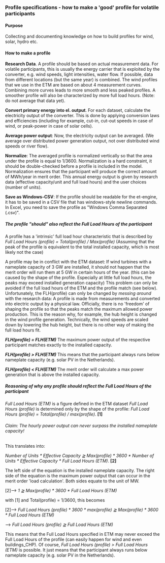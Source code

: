### Profile specifications - how to make a 'good' profile for volatile participants

#### Purpose 
Collecting and documenting knowledge on how to build profiles for wind, solar, hydro etc. 
#### How to make a profile

**Research Data**. A profile should be based on actual measurement data. For volatile participants, this is usually the energy carrier that is exploited by the converter, e.g. wind speeds, light intensities, water flow. 
If possible, data from different locations (but the same year) is combined. The wind profiles that we use in the ETM are based on about 4 measurement curves. Combining more curves leads to more smooth and less peaked profiles. A smoother profile will also be characterized by more full load hours. 
(Note: do not average that data yet). 

**Convert primary energy into el. output**. For each dataset, calculate the electricity output of the converter. This is done by applying conversion laws and efficiencies  (including for example, cut-in, cut-out speeds in case of wind, or peak-power in case of solar cells). 

**Average power output**: Now, the electricity output can be averaged. (We average over distributed power generation output, not over distributed wind speeds or river flow). 

**Normalize**: The averaged profile is normalized vertically so that the area under the profile is equal to 1/3600. Normalization is a hard constraint, it should be double-checked before a profile is included in the model. 
Normalization ensures that the participant will produce the correct amount of MWh/year in merit order. This annual energy output is given by research data (effective capacity/unit and full load hours) and the user choices (number of units). 

**Save as Windows-CSV**: If the profile should be readable for the et-engine, it has to be saved in a CSV file that has windows-style newline commands. In Excel, you need to save the profile as "Windows Comma Separated (.csv)". 

##### The profile *"should"* also reflect the Full Load Hours of the participant 
A profile has a 'intrinsic' full load hour characteristic that is described by 
*Full Load Hours (profile) = Total(profile) / Max(profile)* (Assuming that the peak of the profile is equivalent to the total installed capacity, which is most likely not the case)

A profile may be in conflict with the ETM dataset: If wind turbines with a nameplate capacity of 3 GW are installed, it should not happen that the merit order will run them at 5 GW in certain hours of the year. (this can be caused by the shape of the profile. Especially at little full load hours, the peaks may exceed installed generation capacity)
This problem can only be avoided if the full load hours of the ETM and the profile match (see below). 
Unfortunately, the FLH(profile) can only be changed by *messing around* with the research data: A profile is made from measurements and converted into electric output by a physical law. Officially, there is no 'freedom' of shaping the profile so that the peaks match the maximum allowed power production. 
This is the reason why, for example, the hub height is changed in the wind profile generation. Technically, the wind speeds are scaled down by lowering the hub height, but there is no other way of making the full load hours fit. 

***FLH(profile) = FLH(ETM)***
The maximum power output of the respective participant matches exactly to the installed capacity. 

***FLH(profile) > FLH(ETM)***
This means that the participant always runs below nameplate capacity (e.g. solar PV in the Netherlands).

***FLH(profile) < FLH(ETM)***
The merit order will calculate a max power generation that is above the installed capacity. 

##### Reasoning of why any profile should reflect the Full Load Hours of the participant
*Full Load Hours (ETM)* is a figure defined in the ETM dataset
*Full Load Hours (profile)* is determined only by the shape of the profile: 
*Full Load Hours (profile) = Total(profile) / max(profile)*.        **[1]**

###### Claim: The hourly power output can never surpass the installed nameplate capacity!
This translates into: 

*Number of Units * Effective Capacity ≧ Max(profile) * 3600 * Number of Units * Effective Capacity * Full Load Hours (ETM)*.         **[2]**

The left side of the equation is the installed nameplate capacity. The right side of the equation is the maximum power output that can occur in the merit order 'load calculation'. Both sides equate to the unit of MW. 

[2]--> *1 ≧ Max(profile) * 3600 * Full Load Hours (ETM)*

with [1] and Total(profile) = 1/3600, this becomes

[2]--> *Full Load Hours (profile) * 3600 * max(profile) ≧ Max(profile) * 3600 * Full Load Hours (ETM)*

--> *Full Load Hours (profile) ≧ Full Load Hours (ETM)*

This means that the Full Load Hours specified in ETM may never exceed the Full Load Hours of the profile (can easily happen for wind and even buildings_CHP). Of course, *Full Load Hours (profile) > Full Load Hours (ETM)* is possible. It just means that the participant always runs below nameplate capacity (e.g. solar PV in the Netherlands).
